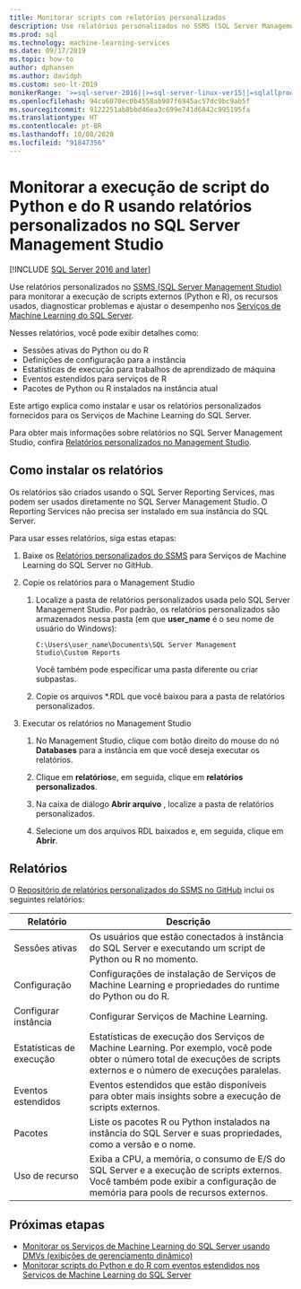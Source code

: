 ```yaml
---
title: Monitorar scripts com relatórios personalizados
description: Use relatórios personalizados no SSMS (SQL Server Management Studio) para monitorar a execução de scripts externos (do Python e do R), os recursos usados, diagnosticar problemas e ajustar o desempenho nos Serviços de Machine Learning do SQL Server.
ms.prod: sql
ms.technology: machine-learning-services
ms.date: 09/17/2019
ms.topic: how-to
author: dphansen
ms.author: davidph
ms.custom: seo-lt-2019
monikerRange: '>=sql-server-2016||>=sql-server-linux-ver15||=sqlallproducts-allversions'
ms.openlocfilehash: 94ca6070ec0b4558ab907f6945ac57dc9bc9ab5f
ms.sourcegitcommit: 9122251ab8bbd46ea3c699e741d6842c995195fa
ms.translationtype: HT
ms.contentlocale: pt-BR
ms.lasthandoff: 10/08/2020
ms.locfileid: "91847356"
---
```

# <a name="monitor-python-and-r-script-execution-using-custom-reports-in-sql-server-management-studio"></a>Monitorar a execução de script do Python e do R usando relatórios personalizados no SQL Server Management Studio
[!INCLUDE [SQL Server 2016 and later](../../includes/applies-to-version/sqlserver2016.md)]

Use relatórios personalizados no [SSMS (SQL Server Management Studio)](../../ssms/download-sql-server-management-studio-ssms.md) para monitorar a execução de scripts externos (Python e R), os recursos usados, diagnosticar problemas e ajustar o desempenho nos [Serviços de Machine Learning do SQL Server](../sql-server-machine-learning-services.md).

Nesses relatórios, você pode exibir detalhes como:

- Sessões ativas do Python ou do R
- Definições de configuração para a instância
- Estatísticas de execução para trabalhos de aprendizado de máquina
- Eventos estendidos para serviços de R
- Pacotes de Python ou R instalados na instância atual

Este artigo explica como instalar e usar os relatórios personalizados fornecidos para os Serviços de Machine Learning do SQL Server.

Para obter mais informações sobre relatórios no SQL Server Management Studio, confira [Relatórios personalizados no Management Studio](../../ssms/object/custom-reports-in-management-studio.md).

## <a name="how-to-install-the-reports"></a>Como instalar os relatórios

Os relatórios são criados usando o SQL Server Reporting Services, mas podem ser usados diretamente no SQL Server Management Studio. O Reporting Services não precisa ser instalado em sua instância do SQL Server.

Para usar esses relatórios, siga estas etapas:

1. Baixe os [Relatórios personalizados do SSMS](https://github.com/Microsoft/sql-server-samples/tree/master/samples/features/machine-learning-services/ssms-custom-reports) para Serviços de Machine Learning do SQL Server no GitHub.

2. Copie os relatórios para o Management Studio

    1. Localize a pasta de relatórios personalizados usada pelo SQL Server Management Studio. Por padrão, os relatórios personalizados são armazenados nessa pasta (em que **user_name** é o seu nome de usuário do Windows):

        `C:\Users\user_name\Documents\SQL Server Management Studio\Custom Reports`

       Você também pode especificar uma pasta diferente ou criar subpastas.

    2. Copie os arquivos *.RDL que você baixou para a pasta de relatórios personalizados.

3. Executar os relatórios no Management Studio

    1. No Management Studio, clique com botão direito do mouse do nó **Databases** para a instância em que você deseja executar os relatórios.

    2. Clique em **relatórios**e, em seguida, clique em **relatórios personalizados**.

    3. Na caixa de diálogo **Abrir arquivo** , localize a pasta de relatórios personalizados.

    4. Selecione um dos arquivos RDL baixados e, em seguida, clique em **Abrir**.

## <a name="reports"></a>Relatórios

O [Repositório de relatórios personalizados do SSMS no GitHub](https://github.com/Microsoft/sql-server-samples/tree/master/samples/features/machine-learning-services/ssms-custom-reports) inclui os seguintes relatórios:

| Relatório | Descrição |
|-|-|
| Sessões ativas | Os usuários que estão conectados à instância do SQL Server e executando um script de Python ou R no momento. |
| Configuração | Configurações de instalação de Serviços de Machine Learning e propriedades do runtime do Python ou do R. |
| Configurar instância | Configurar Serviços de Machine Learning. |
| Estatísticas de execução | Estatísticas de execução dos Serviços de Machine Learning. Por exemplo, você pode obter o número total de execuções de scripts externos e o número de execuções paralelas. |
| Eventos estendidos | Eventos estendidos que estão disponíveis para obter mais insights sobre a execução de scripts externos. |
| Pacotes | Liste os pacotes R ou Python instalados na instância do SQL Server e suas propriedades, como a versão e o nome. |
| Uso de recurso | Exiba a CPU, a memória, o consumo de E/S do SQL Server e a execução de scripts externos. Você também pode exibir a configuração de memória para pools de recursos externos. |

## <a name="next-steps"></a>Próximas etapas

- [Monitorar os Serviços de Machine Learning do SQL Server usando DMVs (exibições de gerenciamento dinâmico)](monitor-sql-server-machine-learning-services-using-dynamic-management-views.md)
- [Monitorar scripts do Python e do R com eventos estendidos nos Serviços de Machine Learning do SQL Server](extended-events.md)
